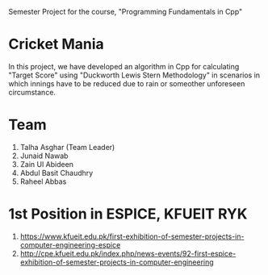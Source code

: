 Semester Project for the course, "Programming Fundamentals in Cpp"

# Cricket Mania
In this project, we have developed an algorithm in Cpp for calculating "Target Score" using "Duckworth Lewis Stern Methodology" in scenarios in which innings have to be reduced due to rain or someother unforeseen circumstance.

# Team
1. Talha Asghar (Team Leader)
2. Junaid Nawab
3. Zain Ul Abideen
4. Abdul Basit Chaudhry
5. Raheel Abbas

# 1st Position in ESPICE, KFUEIT RYK
1. https://www.kfueit.edu.pk/first-exhibition-of-semester-projects-in-computer-engineering-espice
2. http://cpe.kfueit.edu.pk/index.php/news-events/92-first-espice-exhibition-of-semester-projects-in-computer-engineering
